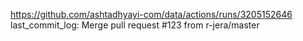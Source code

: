 https://github.com/ashtadhyayi-com/data/actions/runs/3205152646
last_commit_log: Merge pull request #123 from r-jera/master